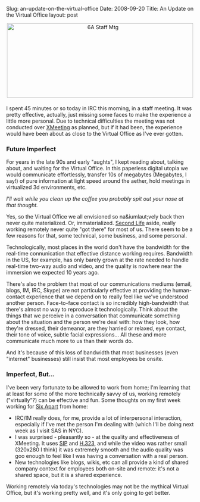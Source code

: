 Slug: an-update-on-the-virtual-office
Date: 2008-09-20
Title: An Update on the Virtual Office
layout: post

<span class="mt-enclosure mt-enclosure-image" style="display: inline;"><img  alt="6A Staff Mtg" class="mt-image-center at-xid-6a010534988cd3970b0120a55ce897970b " height="200" src="https://steveivy.typepad.com/.a/6a010534988cd3970b0120a55ce897970b-pi" style="text-align: center; display: block; margin: 0 auto 20px;" width="500" /></span>

I spent 45 minutes or so today in IRC this morning, in a staff meeting. It was pretty effective, actually, just missing some faces to make the experience a little more personal. Due to technical difficulties the meeting was not conducted over [XMeeting](http://xmeeting.sourceforge.net/pages/index.php) as planned, but if it had been, the experience would have been about as close to the Virtual Office as I've ever gotten.

### Future Imperfect

For years in the late 90s and early "aughts", I kept reading about, talking about, and waiting for the Virtual Office. In this paperless digital utopia we would communicate effortlessly, transfer 10s of megabytes (Megabytes, I say!) of pure information at light speed around the aether, hold meetings in virtualized 3d environments, etc.

*I'll wait while you clean up the coffee you probably spit out your nose at that thought.*

Yes, so the Virtual Office we all envisioned so na&iumlaut;vely back then never quite materialized. Or, immaterialized. [Second Life](http://secondlife.com) aside, really working remotely never quite "got there" for most of us. There seem to be a few reasons for that, some technical, some business, and some personal.

Technologically, most places in the world don't have the bandwidth for the real-time connunication that effective distance working requires. Bandwidth in the US, for example, has only barely grown at the rate needed to handle real-time two-way audio and video, and the quality is nowhere near the immersion we expected 10 years ago.

There's also the problem that most of our communications mediums (email, blogs, IM, IRC, Skype) are not particularly effective at providing the human-contact experience that we depend on to really feel like we've understood another person. Face-to-face contact is so incredibly high-bandwidth that there's almost no way to reproduce it technologically. Think about the things that we perceive in a conversation that communicate something about the situation and the person we're deal with: how they look, how they're dressed, their demeanor, are they harried or relaxed, eye contact, their tone of voice, subtle facial expressions... All these and more communicate much more to us than their words do.

And it's because of this loss of bandwidth that most businesses (even "internet" businesses) still insist that most employees be onsite.

### Imperfect, But...

I've been very fortunate to be allowed to work from home; I'm learning that at least for some of the more technically savvy of us, working remotely ("virtually"?) can be effective and fun. Some thoughts on my first week working for [Six Apart](http://sixapart.com) from home:

- IRC/IM really does, for me, provide a lot of interpersonal interaction, especially if I've met the person I'm dealing with (which I'll be doing next week as I visit SAS in NYC).
- I was surprised - pleasantly so - at the quality and effectiveness of XMeeting. It uses [SIP](http://en.wikipedia.org/wiki/Session_Initiation_Protocol) and [H.323](http://en.wikipedia.org/wiki/H.323), and while the video was rather small (320x280 I think) it was extremely smooth and the audio quality was goo enough to feel like I was having a conversation with a real person.
- New technologies like blogs, wikis, etc can all provide a kind of shared company context for employees both on-site and remote: it's not a shared space, but it is a shared experience.

Working remotely via today's technologies may not be the mythical Virtual Office, but it's working pretty well, and it's only going to get better.
